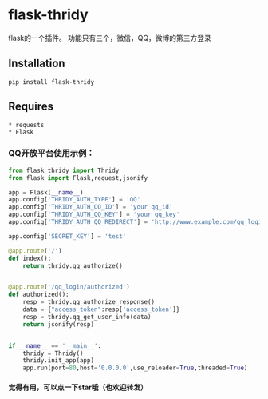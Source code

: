 # flask-thridy
flask的一个插件。 功能只有三个，微信，QQ，微博的第三方登录

Installation
-----
```
pip install flask-thridy
```
Requires
-----

```
* requests
* Flask
```
### QQ开放平台使用示例：
``` python
from flask_thridy import Thridy
from flask import Flask,request,jsonify

app = Flask(__name__)
app.config['THRIDY_AUTH_TYPE'] = 'QQ'
app.config['THRIDY_AUTH_QQ_ID'] = 'your qq_id'
app.config['THRIDY_AUTH_QQ_KEY'] = 'your qq_key'
app.config['THRIDY_AUTH_QQ_REDIRECT'] = 'http://www.example.com/qq_login/authorized'

app.config['SECRET_KEY'] = 'test'

@app.route('/')
def index():
    return thridy.qq_authorize()


@app.route('/qq_login/authorized')
def authorized():
    resp = thridy.qq_authorize_response()
    data = {"access_token":resp['access_token']}
    resp = thridy.qq_get_user_info(data)
    return jsonify(resp)


if __name__ == '__main__':
    thridy = Thridy()
    thridy.init_app(app)
    app.run(port=80,host='0.0.0.0',use_reloader=True,threaded=True)
```

#### 觉得有用，可以点一下star哦（也欢迎转发）

